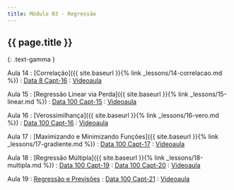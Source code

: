 ```yaml
---
title: Módulo 03 - Regressão
---
```


## {{ page.title }}
{: .text-gamma }

Aula 14
: [Correlação]({{ site.baseurl }}{% link _lessons/14-correlacao.md %})
  : [Data 8 Capt-16](https://www.inferentialthinking.com/chapters/16/Inference_for_Regression.html)
: [Videoaula](https://www.youtube.com/playlist?list=PL4B0y0yqpKCKvQoR__Z77ndyw-9cgsm83)

Aula 15
: [Regressão Linear via Perda]({{ site.baseurl }}{% link _lessons/15-linear.md %})
  : [Data 100 Capt-15](https://www.textbook.ds100.org/ch/15/linear_models.html)
: [Videoaula](https://www.youtube.com/playlist?list=PL4B0y0yqpKCJLZn3s9D1G6y13FhRLiNa2)

Aula 16
: [Verossimilhança]({{ site.baseurl }}{% link _lessons/16-vero.md %})
  : [Data 100 Capt-16](https://www.textbook.ds100.org/ch/16/prob_and_gen.html)
: [Videoaula](https://www.youtube.com/playlist?list=PL4B0y0yqpKCIk7hyajkrnuYNkbjEow_e4)

Aula 17
: [Maximizando e Minimizando Funções]({{ site.baseurl }}{% link _lessons/17-gradiente.md %})
  : [Data 100 Capt-17](https://www.textbook.ds100.org/ch/17/gradient_descent.html)
: [Videoaula](https://www.youtube.com/playlist?list=PL4B0y0yqpKCKfamZgFXYgWPx2-uUsQYIm)

Aula 18
: [Regressão Múltipla]({{ site.baseurl }}{% link _lessons/18-multipla.md %})
  : [Data 100 Capt-19](https://www.textbook.ds100.org/ch/19/mult_intro.html)
  : [Data 100 Capt-20](https://www.textbook.ds100.org/ch/20/feature_engineering.html)
: [Videoaula](https://www.youtube.com/playlist?list=PL4B0y0yqpKCLoSeaCRR9Mz6LkLDJuADKB)

Aula 19
: [Regressão e Previsões](TODO)
  : [Data 100 Capt-21](https://www.textbook.ds100.org/ch/21/bias_intro.html)
: [Videoaula](https://www.youtube.com/playlist?list=PL4B0y0yqpKCJHhLSEO3QvjCdZsuWyQij8)
